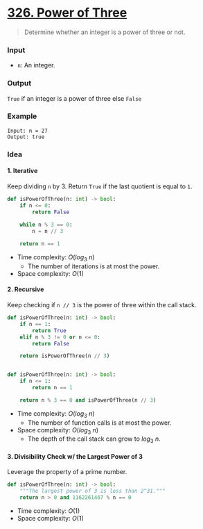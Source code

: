 # [326. Power of Three](https://leetcode.com/problems/power-of-three/)
> Determine whether an integer is a power of three or not.
### Input
* `n`: An integer.
### Output
`True` if an integer is a power of three else `False`
### Example
```
Input: n = 27
Output: true
```
### Idea
#### 1. Iterative
Keep dividing `n` by 3. Return `True` if the last quotient is equal to `1`.
```python
def isPowerOfThree(n: int) -> bool:
    if n <= 0:
        return False
    
    while n % 3 == 0:
        n = n // 3

    return n == 1
```
* Time complexity: $O(log_3\ n)$
	* The number of iterations is at most the power.
* Space complexity: $O(1)$
#### 2. Recursive
Keep checking if `n // 3` is the power of three within the call stack.
```python
def isPowerOfThree(n: int) -> bool:
    if n == 1:
        return True
    elif n % 3 != 0 or n <= 0:
        return False

    return isPowerOfThree(n // 3)


def isPowerOfThree(n: int) -> bool:
    if n <= 1:
        return n == 1

    return n % 3 == 0 and isPowerOfThree(n // 3)
```
* Time complexity: $O(log_3\ n)$
	* The number of function calls is at most the power.
* Space complexity: $O(log_3\ n)$
	* The depth of the call stack can grow to $log_3\ n$.
#### 3. Divisibility Check w/ the Largest Power of 3
Leverage the property of a prime number.
```python
def isPowerOfThree(n: int) -> bool:
    """The largest power of 3 is less than 2^31."""
    return n > 0 and 1162261467 % n == 0
```
* Time complexity: $O(1)$
* Space complexity: $O(1)$
